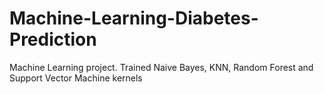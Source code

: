 # Machine-Learning-Diabetes-Prediction
Machine Learning project. Trained Naive Bayes, KNN, Random Forest and Support Vector Machine kernels
